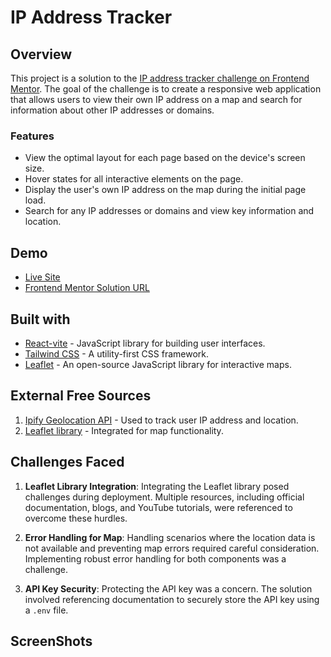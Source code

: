 # IP Address Tracker 

## Overview

This project is a solution to the [IP address tracker challenge on Frontend Mentor](https://www.frontendmentor.io/challenges/ip-address-tracker-I8-0yYAH0). The goal of the challenge is to create a responsive web application that allows users to view their own IP address on a map and search for information about other IP addresses or domains.

### Features

- View the optimal layout for each page based on the device's screen size.
- Hover states for all interactive elements on the page.
- Display the user's own IP address on the map during the initial page load.
- Search for any IP addresses or domains and view key information and location.

## Demo

- [Live Site](https://vinayak9669.github.io/IP-ADDRESS-TRACKER/)
- [Frontend Mentor Solution URL](https://www.frontendmentor.io/solutions/responsive-ip-address-tracker-using-react-7qcGwTUnCY)

## Built with

- [React-vite](https://reactjs.org/) - JavaScript library for building user interfaces.
- [Tailwind CSS](https://tailwindcss.com/) - A utility-first CSS framework.
- [Leaflet](https://leafletjs.com/) - An open-source JavaScript library for interactive maps.

## External Free Sources

1. [Ipify Geolocation API](https://www.ipify.org/) - Used to track user IP address and location.
2. [Leaflet library](https://leafletjs.com/) - Integrated for map functionality.

## Challenges Faced

1. **Leaflet Library Integration**: Integrating the Leaflet library posed challenges during deployment. Multiple resources, including official documentation, blogs, and YouTube tutorials, were referenced to overcome these hurdles.

2. **Error Handling for Map**: Handling scenarios where the location data is not available and preventing map errors required careful consideration. Implementing robust error handling for both components was a challenge.

3. **API Key Security**: Protecting the API key was a concern. The solution involved referencing documentation to securely store the API key using a `.env` file.

## ScreenShots
